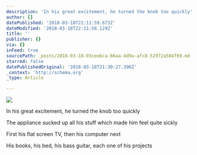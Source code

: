 ```yaml
---
description: 'In his great excitement, he turned the knob too quickly'
author: []
datePublished: '2018-03-18T22:11:59.673Z'
dateModified: '2018-03-18T22:11:58.129Z'
title: ''
publisher: {}
via: {}
inFeed: true
sourcePath: _posts/2018-03-18-03cee6ca-66aa-4d9a-afc8-52972a584f69.md
starred: false
datePublishedOriginal: '2018-03-18T21:30:27.396Z'
_context: 'http://schema.org'
_type: Article

---
```

![](https://the-grid-user-content.s3-us-west-2.amazonaws.com/ea894f95-370d-4685-a050-cdced8aede46.png)

In his great excitement, he turned the knob too quickly

The appliance sucked up all his stuff which made him feel quite sickly

First his flat screen TV, then his computer next

His books, his bed, his bass guitar, each one of his projects